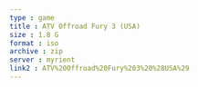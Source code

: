```yaml
---
type : game
title : ATV Offroad Fury 3 (USA)
size : 1.8 G
format : iso
archive : zip
server : myrient
link2 : ATV%20Offroad%20Fury%203%20%28USA%29
---
```


